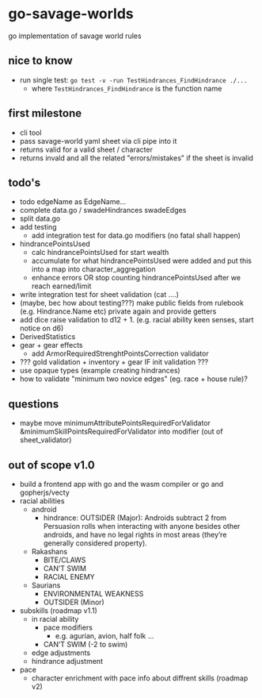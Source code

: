 # go-savage-worlds
go implementation of savage world rules

## nice to know
- run single test: `go test -v -run TestHindrances_FindHindrance ./...`
  - where `TestHindrances_FindHindrance` is the function name

## first milestone
- cli tool
- pass savage-world yaml sheet via cli pipe into it
- returns valid for a valid sheet / character
- returns invald and all the related "errors/mistakes" if the sheet is invalid

## todo's
- todo edgeName as EdgeName...
- complete data.go / swadeHindrances swadeEdges
- split data.go
- add testing
  - add integration test for data.go modifiers (no fatal shall happen)
- hindrancePointsUsed
	- calc hindrancePointsUsed for start wealth
	- accumulate for what hindrancePointsUsed were added and put this into a map into character_aggregation
  - enhance errors OR stop counting hindrancePointsUsed after we reach earned/limit
- write integration test for sheet validation (cat ....)
- (maybe, bec how about testing???) make public fields from rulebook (e.g. Hindrance.Name etc) private again and provide getters
- add dice raise validation to d12 + 1. (e.g. racial ability keen senses, start notice on d6)
- DerivedStatistics
- gear + gear effects
  - add ArmorRequiredStrenghtPointsCorrection validator
- ??? gold validation + inventory + gear IF init validation ???
- use opaque types (example creating hindrances)
- how to validate "minimum two novice edges" (eg. race + house rule)?

## questions
- maybe move minimumAttributePointsRequiredForValidator &minimumSkillPointsRequiredForValidator into modifier (out of sheet_validator)

## out of scope v1.0
- build a frontend app with go and the wasm compiler or go and gopherjs/vecty
- racial abilities
  - android
    - hindrance: OUTSIDER (Major): Androids subtract 2 from Persuasion rolls when interacting with anyone besides other androids, and have no legal rights in most areas (they’re generally considered property).
  - Rakashans
    - BITE/CLAWS
    - CAN’T SWIM
    - RACIAL ENEMY
  - Saurians
    - ENVIRONMENTAL WEAKNESS
    - OUTSIDER (Minor)
- subskills (roadmap v1.1)
  - in racial ability
    - pace modifiers
      - e.g. agurian, avion, half folk ...
    - CAN’T SWIM (-2 to swim)
  - edge adjustments
  - hindrance adjustment
- pace
  - character enrichment with pace info about diffrent skills (roadmap v2)
